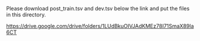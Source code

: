 Please download post_train.tsv and dev.tsv below the link and put the files in this directory.

https://drive.google.com/drive/folders/1LUdBkuOIVJAdKMEz78I71SmaX89la6CT
